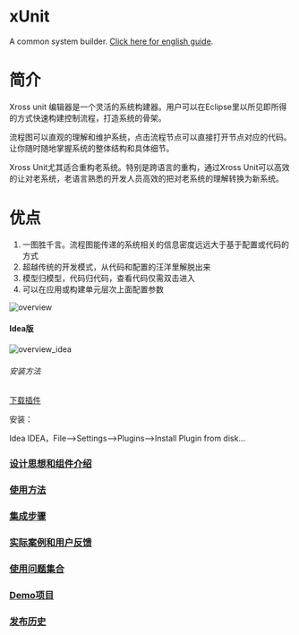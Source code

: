 xUnit
=====

A common system builder. [Click here for english guide](https://github.com/hejiehui/xUnit/wiki).

# 简介
Xross unit 编辑器是一个灵活的系统构建器。用户可以在Eclipse里以所见即所得的方式快速构建控制流程，打造系统的骨架。

流程图可以直观的理解和维护系统，点击流程节点可以直接打开节点对应的代码。让你随时随地掌握系统的整体结构和具体细节。

Xross Unit尤其适合重构老系统。特别是跨语言的重构，通过Xross Unit可以高效的让对老系统，老语言熟悉的开发人员高效的把对老系统的理解转换为新系统。

# 优点
1. 一图胜千言。流程图能传递的系统相关的信息密度远远大于基于配置或代码的方式
1. 超越传统的开发模式，从代码和配置的汪洋里解脱出来
1. 模型归模型，代码归代码，查看代码仅需双击进入
1. 可以在应用或构建单元层次上面配置参数

![overview](https://oscimg.oschina.net/oscnet/up-8c5e650e33e28e7c4a2ec1d26c6feb088d8.png) 

#### Idea版
![overview_idea](https://oscimg.oschina.net/oscnet/up-c3ae7017420fd4551452f03e911a6ef89ab.png) 

###### 安装方法
[下载插件](https://github.com/hejiehui/xUnit/raw/master/com.xrosstools.xunit.idea.editor/com.xrosstools.xunit.idea.editor.zip)

安装：

Idea IDEA，File-->Settings-->Plugins-->Install Plugin from disk...

### [设计思想和组件介绍](https://github.com/hejiehui/xUnit/wiki/%E8%AE%BE%E8%AE%A1%E6%80%9D%E8%B7%AF)

### [使用方法](https://github.com/hejiehui/xUnit/wiki/%E7%BC%96%E8%BE%91%E5%99%A8%E4%BD%BF%E7%94%A8%E6%96%B9%E6%B3%95)

### [集成步骤](https://github.com/hejiehui/xUnit/wiki/%E9%9B%86%E6%88%90%E6%8C%87%E5%8D%97)

### [实际案例和用户反馈](https://github.com/hejiehui/xUnit/wiki/%E6%A1%88%E4%BE%8B%E5%92%8C%E5%8F%8D%E9%A6%88)

### [使用问题集合](https://github.com/hejiehui/xUnit/wiki/%E5%B8%B8%E8%A7%81%E9%97%AE%E9%A2%98)

### [Demo项目](https://github.com/hejiehui/xUnit/tree/master/com.xrosstools.xunit.sample)

### [发布历史](https://github.com/hejiehui/xUnit/wiki/Release-Notes)
